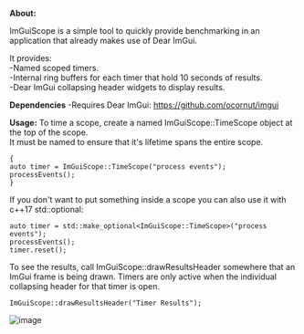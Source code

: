 **About:**

ImGuiScope is a simple tool to quickly provide benchmarking in an application that already makes use of Dear ImGui. 

It provides:  
-Named scoped timers.  
-Internal ring buffers for each timer that hold 10 seconds of results.  
-Dear ImGui collapsing header widgets to display results.   

**Dependencies**
-Requires Dear ImGui: https://github.com/ocornut/imgui

**Usage:**
To time a scope, create a named ImGuiScope::TimeScope object at the top of the scope.  
It must be named to ensure that it's lifetime spans the entire scope.

```
{
auto timer = ImGuiScope::TimeScope("process events");
processEvents();
}
```
If you don't want to put something inside a scope you can also use it with c++17 std::optional:
```
auto timer = std::make_optional<ImGuiScope::TimeScope>("process events");
processEvents();
timer.reset();
```

To see the results, call ImGuiScope::drawResultsHeader somewhere that an ImGui frame is being drawn.
Timers are only active when the individual collapsing header for that timer is open. 
```
ImGuiScope::drawResultsHeader("Timer Results");
```

![image](https://github.com/user-attachments/assets/e0351a7a-8372-49f8-bbc8-90198d1a19b0)



